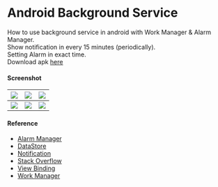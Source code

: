 # Android Background Service #

How to use background service in android with Work Manager & Alarm Manager.  
Show notification in every 15 minutes (periodically).  
Setting Alarm in exact time.  
Download apk [here](https://www.dropbox.com/s/7pf38mm0kd92yx2)

#### Screenshot ####
| ![](https://i.imgur.com/vnF51H3.jpg) | ![](https://i.imgur.com/XsFg4NG.jpg) | ![](https://i.imgur.com/BFSIyee.jpg) |
| :---: | :---: | :---: |
| ![](https://i.imgur.com/mWIKxTV.jpg) | ![](https://i.imgur.com/y32oW4H.jpg) | ![](https://i.imgur.com/tLXccaA.jpg) |

#### Reference ####
- [Alarm Manager](https://developer.android.com/training/scheduling/alarms)
- [DataStore](https://developer.android.com/topic/libraries/architecture/datastore)
- [Notification](https://developer.android.com/guide/topics/ui/notifiers/notifications)
- [Stack Overflow](https://stackoverflow.com/a/7960057)
- [View Binding](https://developer.android.com/topic/libraries/view-binding)
- [Work Manager](https://developer.android.com/topic/libraries/architecture/workmanager/how-to/define-work)
